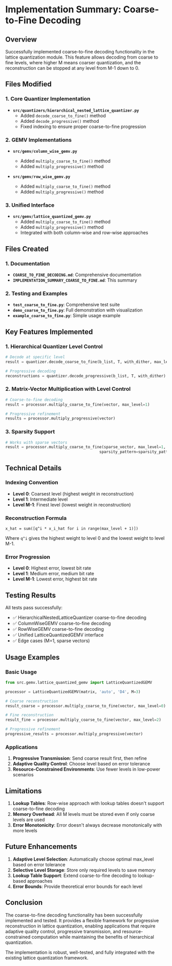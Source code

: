 # Implementation Summary: Coarse-to-Fine Decoding

## Overview

Successfully implemented coarse-to-fine decoding functionality in the lattice quantization module. This feature allows decoding from coarse to fine levels, where higher M means coarser quantization, and the reconstruction can be stopped at any level from M-1 down to 0.

## Files Modified

### 1. Core Quantizer Implementation
- **`src/quantizers/hierarchical_nested_lattice_quantizer.py`**
  - Added `decode_coarse_to_fine()` method
  - Added `decode_progressive()` method
  - Fixed indexing to ensure proper coarse-to-fine progression

### 2. GEMV Implementations
- **`src/gemv/column_wise_gemv.py`**
  - Added `multiply_coarse_to_fine()` method
  - Added `multiply_progressive()` method

- **`src/gemv/row_wise_gemv.py`**
  - Added `multiply_coarse_to_fine()` method
  - Added `multiply_progressive()` method

### 3. Unified Interface
- **`src/gemv/lattice_quantized_gemv.py`**
  - Added `multiply_coarse_to_fine()` method
  - Added `multiply_progressive()` method
  - Integrated with both column-wise and row-wise approaches

## Files Created

### 1. Documentation
- **`COARSE_TO_FINE_DECODING.md`**: Comprehensive documentation
- **`IMPLEMENTATION_SUMMARY_COARSE_TO_FINE.md`**: This summary

### 2. Testing and Examples
- **`test_coarse_to_fine.py`**: Comprehensive test suite
- **`demo_coarse_to_fine.py`**: Full demonstration with visualization
- **`example_coarse_to_fine.py`**: Simple usage example

## Key Features Implemented

### 1. Hierarchical Quantizer Level Control
```python
# Decode at specific level
result = quantizer.decode_coarse_to_fine(b_list, T, with_dither, max_level=1)

# Progressive decoding
reconstructions = quantizer.decode_progressive(b_list, T, with_dither)
```

### 2. Matrix-Vector Multiplication with Level Control
```python
# Coarse-to-fine decoding
result = processor.multiply_coarse_to_fine(vector, max_level=1)

# Progressive refinement
results = processor.multiply_progressive(vector)
```

### 3. Sparsity Support
```python
# Works with sparse vectors
result = processor.multiply_coarse_to_fine(sparse_vector, max_level=1, 
                                         sparsity_pattern=sparsity_pattern)
```

## Technical Details

### Indexing Convention
- **Level 0**: Coarsest level (highest weight in reconstruction)
- **Level 1**: Intermediate level
- **Level M-1**: Finest level (lowest weight in reconstruction)

### Reconstruction Formula
```
x_hat = sum([q^i * x_i_hat for i in range(max_level + 1)])
```

Where `q^i` gives the highest weight to level 0 and the lowest weight to level M-1.

### Error Progression
- **Level 0**: Highest error, lowest bit rate
- **Level 1**: Medium error, medium bit rate
- **Level M-1**: Lowest error, highest bit rate

## Testing Results

All tests pass successfully:
- ✅ HierarchicalNestedLatticeQuantizer coarse-to-fine decoding
- ✅ ColumnWiseGEMV coarse-to-fine decoding
- ✅ RowWiseGEMV coarse-to-fine decoding
- ✅ Unified LatticeQuantizedGEMV interface
- ✅ Edge cases (M=1, sparse vectors)

## Usage Examples

### Basic Usage
```python
from src.gemv.lattice_quantized_gemv import LatticeQuantizedGEMV

processor = LatticeQuantizedGEMV(matrix, 'auto', 'D4', M=3)

# Coarse reconstruction
result_coarse = processor.multiply_coarse_to_fine(vector, max_level=0)

# Fine reconstruction
result_fine = processor.multiply_coarse_to_fine(vector, max_level=2)

# Progressive refinement
progressive_results = processor.multiply_progressive(vector)
```

### Applications
1. **Progressive Transmission**: Send coarse result first, then refine
2. **Adaptive Quality Control**: Choose level based on error tolerance
3. **Resource-Constrained Environments**: Use fewer levels in low-power scenarios

## Limitations

1. **Lookup Tables**: Row-wise approach with lookup tables doesn't support coarse-to-fine decoding
2. **Memory Overhead**: All M levels must be stored even if only coarse levels are used
3. **Error Monotonicity**: Error doesn't always decrease monotonically with more levels

## Future Enhancements

1. **Adaptive Level Selection**: Automatically choose optimal max_level based on error tolerance
2. **Selective Level Storage**: Store only required levels to save memory
3. **Lookup Table Support**: Extend coarse-to-fine decoding to lookup-based approaches
4. **Error Bounds**: Provide theoretical error bounds for each level

## Conclusion

The coarse-to-fine decoding functionality has been successfully implemented and tested. It provides a flexible framework for progressive reconstruction in lattice quantization, enabling applications that require adaptive quality control, progressive transmission, and resource-constrained computation while maintaining the benefits of hierarchical quantization.

The implementation is robust, well-tested, and fully integrated with the existing lattice quantization framework.
